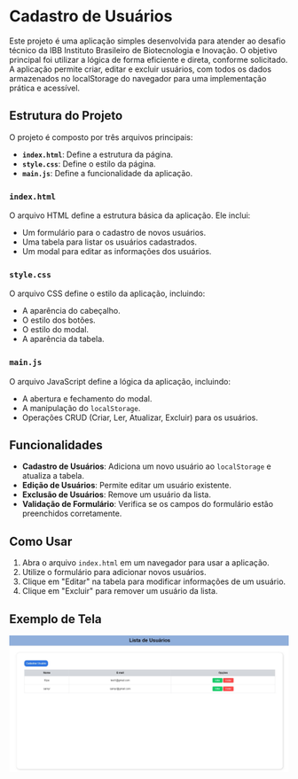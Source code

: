 # Cadastro de Usuários

Este projeto é uma aplicação simples desenvolvida para atender ao desafio técnico da IBB Instituto Brasileiro de Biotecnologia e Inovação. O objetivo principal foi utilizar a lógica de forma eficiente e direta, conforme solicitado. 
A aplicação permite criar, editar e excluir usuários, com todos os dados armazenados no localStorage do navegador para uma implementação prática e acessível.

## Estrutura do Projeto

O projeto é composto por três arquivos principais:

- **`index.html`**: Define a estrutura da página.
- **`style.css`**: Define o estilo da página.
- **`main.js`**: Define a funcionalidade da aplicação.

### `index.html`

O arquivo HTML define a estrutura básica da aplicação. Ele inclui:
- Um formulário para o cadastro de novos usuários.
- Uma tabela para listar os usuários cadastrados.
- Um modal para editar as informações dos usuários.

### `style.css`

O arquivo CSS define o estilo da aplicação, incluindo:
- A aparência do cabeçalho.
- O estilo dos botões.
- O estilo do modal.
- A aparência da tabela.

### `main.js`

O arquivo JavaScript define a lógica da aplicação, incluindo:
- A abertura e fechamento do modal.
- A manipulação do `localStorage`.
- Operações CRUD (Criar, Ler, Atualizar, Excluir) para os usuários.

## Funcionalidades

- **Cadastro de Usuários**: Adiciona um novo usuário ao `localStorage` e atualiza a tabela.
- **Edição de Usuários**: Permite editar um usuário existente.
- **Exclusão de Usuários**: Remove um usuário da lista.
- **Validação de Formulário**: Verifica se os campos do formulário estão preenchidos corretamente.

## Como Usar

1. Abra o arquivo `index.html` em um navegador para usar a aplicação.
2. Utilize o formulário para adicionar novos usuários.
3. Clique em "Editar" na tabela para modificar informações de um usuário.
4. Clique em "Excluir" para remover um usuário da lista.

## Exemplo de Tela

![Tela da Aplicação](/assets/img/exemplo.jpg)